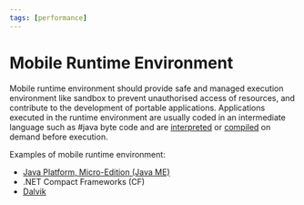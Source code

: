 ```yaml
---
tags: [performance]
---
```


# Mobile Runtime Environment

Mobile runtime environment should provide safe and managed execution environment
like sandbox to prevent unauthorised access of resources, and contribute to the
development of portable applications. Applications executed in the runtime
environment are usually coded in an intermediate language such as #java byte
code and are [interpreted](202302152053.md) or [compiled](202302152015.md) on
demand before execution.

Examples of mobile runtime environment:
- [Java Platform, Micro-Edition (Java ME)](202407242222.md)
- .NET Compact Frameworks (CF)
- [Dalvik](202407241935.md)
